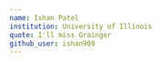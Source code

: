 ```yaml
---
name: Ishan Patel
institution: University of Illinois
quote: I'll miss Grainger
github_user: ishan909
---
```


